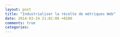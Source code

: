 ```yaml
---
layout: post
title: "Industrialiser la récolte de métriques Web"
date: 2014-03-24 21:01:09 +0100
comments: true
categories: 
---
```

